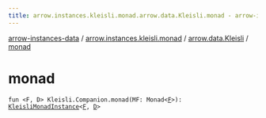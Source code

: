 ```yaml
---
title: arrow.instances.kleisli.monad.arrow.data.Kleisli.monad - arrow-instances-data
---
```


[arrow-instances-data](../../index.html) / [arrow.instances.kleisli.monad](../index.html) / [arrow.data.Kleisli](index.html) / [monad](./monad.html)

# monad

`fun <F, D> Kleisli.Companion.monad(MF: Monad<`[`F`](monad.html#F)`>): `[`KleisliMonadInstance`](../../arrow.instances/-kleisli-monad-instance/index.html)`<`[`F`](monad.html#F)`, `[`D`](monad.html#D)`>`